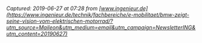 # 

_Captured: 2019-06-27 at 07:28 from [www.ingenieur.de](https://www.ingenieur.de/technik/fachbereiche/e-mobilitaet/bmw-zeigt-seine-vision-vom-elektrischen-motorrad/?utm_source=Maileon&utm_medium=email&utm_campaign=NewsletterING&utm_content=20190627)_


